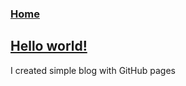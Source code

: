 ### [Home](https://mrwooltrest.github.io/)

## [Hello world!](blog/hello-world)
I created simple blog with GitHub pages
